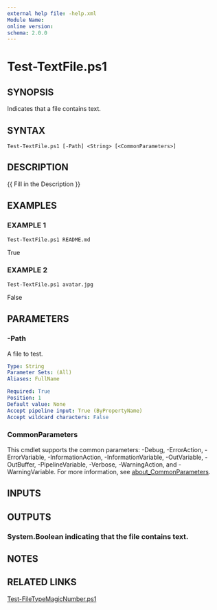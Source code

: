 ```yaml
---
external help file: -help.xml
Module Name:
online version:
schema: 2.0.0
---
```


# Test-TextFile.ps1

## SYNOPSIS
Indicates that a file contains text.

## SYNTAX

```
Test-TextFile.ps1 [-Path] <String> [<CommonParameters>]
```

## DESCRIPTION
{{ Fill in the Description }}

## EXAMPLES

### EXAMPLE 1
```
Test-TextFile.ps1 README.md
```

True

### EXAMPLE 2
```
Test-TextFile.ps1 avatar.jpg
```

False

## PARAMETERS

### -Path
A file to test.

```yaml
Type: String
Parameter Sets: (All)
Aliases: FullName

Required: True
Position: 1
Default value: None
Accept pipeline input: True (ByPropertyName)
Accept wildcard characters: False
```

### CommonParameters
This cmdlet supports the common parameters: -Debug, -ErrorAction, -ErrorVariable, -InformationAction, -InformationVariable, -OutVariable, -OutBuffer, -PipelineVariable, -Verbose, -WarningAction, and -WarningVariable. For more information, see [about_CommonParameters](http://go.microsoft.com/fwlink/?LinkID=113216).

## INPUTS

## OUTPUTS

### System.Boolean indicating that the file contains text.
## NOTES

## RELATED LINKS

[Test-FileTypeMagicNumber.ps1]()

